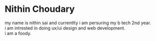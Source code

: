 # Nithin Choudary

my name is nithin sai and currentlty i am persuring my b tech 2nd year.  
i am intrested in doing ux/ui design and web development.  
i am a foody.  